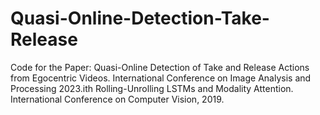 # Quasi-Online-Detection-Take-Release
Code for the Paper: Quasi-Online Detection of Take and Release Actions from Egocentric Videos. International Conference on Image Analysis and Processing 2023.ith Rolling-Unrolling LSTMs and Modality Attention. International Conference on Computer Vision, 2019.

